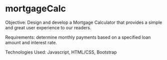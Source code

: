 # mortgageCalc

Objective: Design and develop a Mortgage Calculator that provides a simple and great user experience to our readers. 

Requirements: determine monthly payments based on a specified loan amount and interest rate.

Technologies Used: Javascript, HTML/CSS, Bootstrap